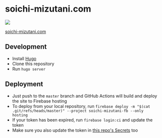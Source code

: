 # soichi-mizutani.com

![](https://github.com/lowply/soichi-mizutani.com/workflows/Build%20and%20deploy%20the%20master%20branch/badge.svg)

[soichi-mizutani.com](https://soichi-mizutani.com)

## Development

- Install [Hugo](https://gohugo.io/)
- Clone this repository
- Run `hugo server`

## Deployment

- Just push to the `master` branch and GitHub Actions will build and deploy the site to Firebase hosting
- To deploy from your local repository, run `firebase deploy -m "$(cat .git/refs/heads/master)" --project soichi-mizutani-fb --only hosting`
- If your token has been expired, run `firebase login:ci` and update the token
- Make sure you also update the token in [this repo's Secrets](https://github.com/lowply/soichi-mizutani.com/settings/secrets) too